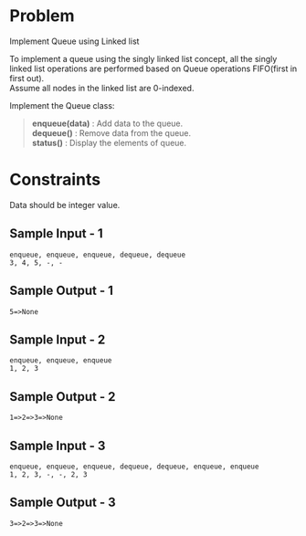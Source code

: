 # Problem

Implement Queue using Linked list</b>

To implement a queue using the singly linked list concept, all the singly linked list operations are performed based on Queue operations FIFO(first in first out).</br>
Assume all nodes in the linked list are 0-indexed.


Implement the Queue class:
> **enqueue(data)** : Add data to the queue.</br>
**dequeue()** : Remove data from the queue.</br>
**status()** : Display the elements of queue.</br>

# Constraints
Data should be integer value.

## Sample Input - 1
```
enqueue, enqueue, enqueue, dequeue, dequeue
3, 4, 5, -, -
```
## Sample Output - 1
```
5=>None
```
## Sample Input - 2
```
enqueue, enqueue, enqueue
1, 2, 3
```
## Sample Output - 2
```
1=>2=>3=>None
```
## Sample Input - 3
```
enqueue, enqueue, enqueue, dequeue, dequeue, enqueue, enqueue
1, 2, 3, -, -, 2, 3
```
## Sample Output - 3
```
3=>2=>3=>None
```
